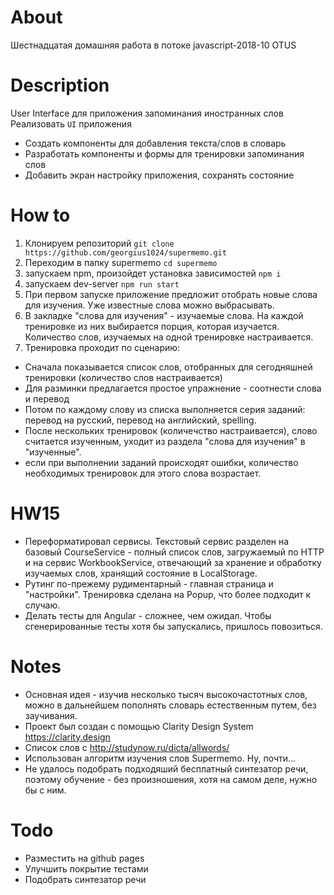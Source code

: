 # About
Шестнадцатая домашняя работа в потоке javascript-2018-10 OTUS

# Description
User Interface для приложения запоминания иностранных слов
Реализовать `UI` приложения
- Создать компоненты для добавления текста/слов в словарь
- Разработать компоненты и формы для тренировки запоминания слов
- Добавить экран настройку приложения, сохранять состояние

# How to
1. Клонируем репозиторий 
  `git clone https://github.com/georgius1024/supermemo.git`
2. Переходим в папку supermemo
  `cd supermemo`
3. запускаем npm, произойдет установка зависимостей
  `npm i`
4. запускаем dev-server
  `npm run start`
5. При первом запуске приложение предложит отобрать новые слова для изучения. Уже известные слова можно выбрасывать.
6. В закладке "слова для изучения" - изучаемые слова. На каждой тренировке из них выбирается порция, которая изучается. Количество слов, изучаемых на одной тренировке настраивается.
7. Тренировка проходит по сценарию:
  * Сначала показывается список слов, отобранных для сегодняшней тренировки (количество слов настраивается)
  * Для разминки предлагается простое упражнение - соотнести слова и перевод
  * Потом по каждому слову из списка выполняется серия заданий: перевод на русский, перевод на английский, spelling.
  * После нескольких тренировок (количечство настраивается), слово считается изученным, уходит из раздела "слова для изучения" в "изученные".
  * если при выполнении заданий происходят ошибки, количество необходимых тренировок для этого слова возрастает.

# HW15
  * Переформатировал сервисы. Текстовый сервис разделен на базовый CourseService - полный список слов, загружаемый по HTTP и на сервис WorkbookService, отвечающий за хранение и обработку изучаемых слов, хранящий состояние в LocalStorage.
  * Рутинг по-прежему рудиментарный - главная страница и "настройки". Тренировка сделана на Popup, что более подходит к случаю.
  * Делать тесты для Angular - сложнее, чем ожидал. Чтобы сгенерированные тесты хотя бы запускались, пришлось повозиться.

# Notes
  * Основная идея - изучив несколько тысяч высокочастотных слов, можно в дальнейшем пополнять словарь естественным путем, без заучивания.
  * Проект был создан с помощью Clarity Design System https://clarity.design
  * Список слов с http://studynow.ru/dicta/allwords/
  * Использован алгоритм изучения слов Supermemo. Ну, почти...
  * Не удалось подобрать подходяший бесплатный синтезатор речи, поэтому обучение - без произношения, хотя на самом деле, нужно бы с ним.

# Todo
* Разместить на github pages
* Улучшить покрытие тестами
* Подобрать синтезатор речи

